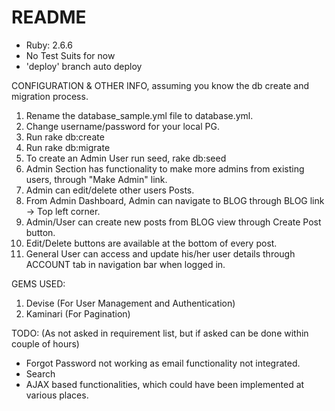 # README

* Ruby: 2.6.6
* No Test Suits for now
* 'deploy' branch auto deploy

CONFIGURATION & OTHER INFO, assuming you know the db create and migration process.
1. Rename the database_sample.yml file to database.yml.
2. Change username/password for your local PG.
3. Run rake db:create
4. Run rake db:migrate
5. To create an Admin User run seed, 
    rake db:seed
6. Admin Section has functionality to make more admins from existing users, through "Make Admin" link.
7. Admin can edit/delete other users Posts.
8. From Admin Dashboard, Admin can navigate to BLOG through BLOG link -> Top left corner.
9. Admin/User can create new posts from BLOG view through Create Post button.
10. Edit/Delete buttons are available at the bottom of every post.
11. General User can access and update his/her user details through ACCOUNT tab in navigation bar when logged in.

GEMS USED:

1. Devise (For User Management and Authentication)
2. Kaminari (For Pagination)

TODO: (As not asked in requirement list, but if asked can be done within couple of hours)
* Forgot Password not working as email functionality not integrated.
* Search
* AJAX based functionalities, which could have been implemented at various places.
